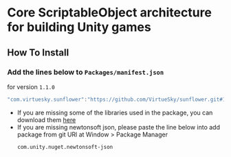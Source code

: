# Core ScriptableObject architecture for building Unity games

## How To Install

### Add the lines below to `Packages/manifest.json`

for version `1.1.0`
```csharp
"com.virtuesky.sunflower":"https://github.com/VirtueSky/sunflower.git#1.1.0",
```

- If you are missing some of the libraries used in the package, you can download them [here](https://drive.google.com/drive/folders/1OdT5EfMDfkQsEleMM6C2-HHav9o0neTS)
- If you are missing newtonsoft json, please paste the line below into add package from git URl at Window > Package Manager
  ```
  com.unity.nuget.newtonsoft-json
  ```
